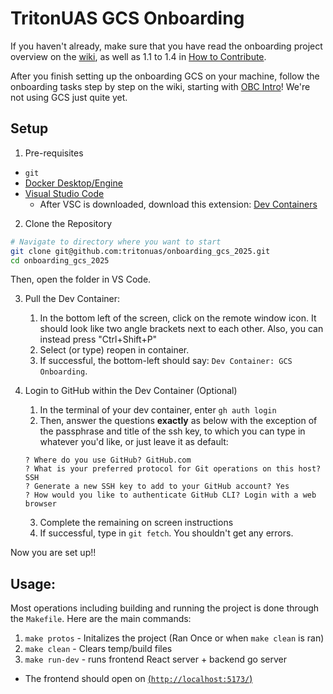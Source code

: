 # TritonUAS GCS Onboarding

If you haven't already, make sure that you have read the onboarding project overview on the [wiki](https://tritonuas.com/wiki/software/onboarding/project/project_overview/), as well as 1.1 to 1.4 in [How to Contribute](https://tritonuas.com/wiki/software/how_to_contribute/).

After you finish setting up the onboarding GCS on your machine, follow the onboarding tasks step by step on the wiki, starting with [OBC Intro](https://tritonuas.com/wiki/software/onboarding/project/tasks/1_obc_intro/)! We're not using GCS just quite yet.

## Setup

1. Pre-requisites

-   `git`
-   [Docker Desktop/Engine](https://docs.docker.com/get-started/get-docker/)
-   [Visual Studio Code](https://code.visualstudio.com/download)
    -   After VSC is downloaded, download this extension: [Dev Containers](https://marketplace.visualstudio.com/items?itemName=ms-vscode-remote.remote-containers)

2. Clone the Repository

```bash
# Navigate to directory where you want to start
git clone git@github.com:tritonuas/onboarding_gcs_2025.git
cd onboarding_gcs_2025
```

Then, open the folder in VS Code.

3. Pull the Dev Container:

    1. In the bottom left of the screen, click on the remote window icon. It should look like two angle brackets next to each other. Also, you can instead press "Ctrl+Shift+P"
    2. Select (or type) reopen in container.
    3. If successful, the bottom-left should say: `Dev Container: GCS Onboarding`.

4. Login to GitHub within the Dev Container (Optional)

    1. In the terminal of your dev container, enter `gh auth login`
    2. Then, answer the questions **exactly** as below with the exception of the passphrase and title of the ssh key, to which you can type in whatever you'd like, or just leave it as default:
    ```
    ? Where do you use GitHub? GitHub.com
    ? What is your preferred protocol for Git operations on this host? SSH
    ? Generate a new SSH key to add to your GitHub account? Yes
    ? How would you like to authenticate GitHub CLI? Login with a web browser
    ```
    3. Complete the remaining on screen instructions
    4. If successful, type in `git fetch`. You shouldn't get any errors.

Now you are set up!!

## Usage:

Most operations including building and running the project is done through the `Makefile`. Here are the main commands:

1. `make protos` - Initalizes the project (Ran Once or when `make clean` is ran)
2. `make clean` - Clears temp/build files
3. `make run-dev` - runs frontend React server + backend go server

-   The frontend should open on [(`http://localhost:5173/`)](http://localhost:5173/)
